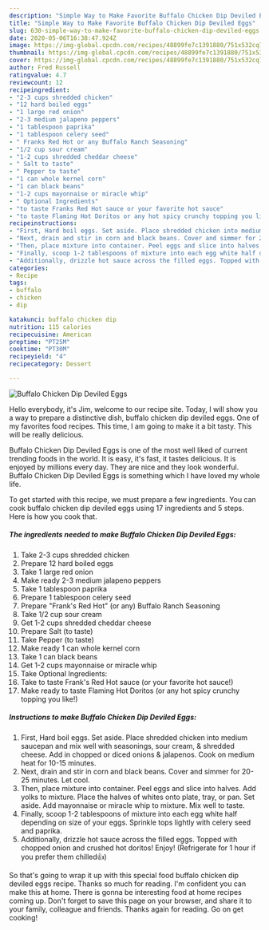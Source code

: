 ```yaml
---
description: "Simple Way to Make Favorite Buffalo Chicken Dip Deviled Eggs"
title: "Simple Way to Make Favorite Buffalo Chicken Dip Deviled Eggs"
slug: 630-simple-way-to-make-favorite-buffalo-chicken-dip-deviled-eggs
date: 2020-05-06T16:38:47.924Z
image: https://img-global.cpcdn.com/recipes/48899fe7c1391880/751x532cq70/buffalo-chicken-dip-deviled-eggs-recipe-main-photo.jpg
thumbnail: https://img-global.cpcdn.com/recipes/48899fe7c1391880/751x532cq70/buffalo-chicken-dip-deviled-eggs-recipe-main-photo.jpg
cover: https://img-global.cpcdn.com/recipes/48899fe7c1391880/751x532cq70/buffalo-chicken-dip-deviled-eggs-recipe-main-photo.jpg
author: Fred Russell
ratingvalue: 4.7
reviewcount: 12
recipeingredient:
- "2-3 cups shredded chicken"
- "12 hard boiled eggs"
- "1 large red onion"
- "2-3 medium jalapeno peppers"
- "1 tablespoon paprika"
- "1 tablespoon celery seed"
- " Franks Red Hot or any Buffalo Ranch Seasoning"
- "1/2 cup sour cream"
- "1-2 cups shredded cheddar cheese"
- " Salt to taste"
- " Pepper to taste"
- "1 can whole kernel corn"
- "1 can black beans"
- "1-2 cups mayonnaise or miracle whip"
- " Optional Ingredients"
- "to taste Franks Red Hot sauce or your favorite hot sauce"
- "to taste Flaming Hot Doritos or any hot spicy crunchy topping you like"
recipeinstructions:
- "First, Hard boil eggs. Set aside. Place shredded chicken into medium saucepan and mix well with seasonings, sour cream, &amp; shredded cheese. Add in chopped or diced onions &amp; jalapenos. Cook on medium heat for 10-15 minutes."
- "Next, drain and stir in corn and black beans. Cover and simmer for 20-25 minutes. Let cool."
- "Then, place mixture into container. Peel eggs and slice into halves. Add yolks to mixture. Place the halves of whites onto plate, tray, or pan. Set aside. Add mayonnaise or miracle whip to mixture. Mix well to taste."
- "Finally, scoop 1-2 tablespoons of mixture into each egg white half depending on size of your eggs. Sprinkle tops lightly with celery seed and paprika."
- "Additionally, drizzle hot sauce across the filled eggs. Topped with chopped onion and crushed hot doritos! Enjoy! (Refrigerate for 1 hour if you prefer them chilled👍)"
categories:
- Recipe
tags:
- buffalo
- chicken
- dip

katakunci: buffalo chicken dip 
nutrition: 115 calories
recipecuisine: American
preptime: "PT25M"
cooktime: "PT30M"
recipeyield: "4"
recipecategory: Dessert

---
```



![Buffalo Chicken Dip Deviled Eggs](https://img-global.cpcdn.com/recipes/48899fe7c1391880/751x532cq70/buffalo-chicken-dip-deviled-eggs-recipe-main-photo.jpg)

Hello everybody, it's Jim, welcome to our recipe site. Today, I will show you a way to prepare a distinctive dish, buffalo chicken dip deviled eggs. One of my favorites food recipes. This time, I am going to make it a bit tasty. This will be really delicious.

Buffalo Chicken Dip Deviled Eggs is one of the most well liked of current trending foods in the world. It is easy, it's fast, it tastes delicious. It is enjoyed by millions every day. They are nice and they look wonderful. Buffalo Chicken Dip Deviled Eggs is something which I have loved my whole life.




To get started with this recipe, we must prepare a few ingredients. You can cook buffalo chicken dip deviled eggs using 17 ingredients and 5 steps. Here is how you cook that.

<!--inarticleads1-->

##### The ingredients needed to make Buffalo Chicken Dip Deviled Eggs:

1. Take 2-3 cups shredded chicken
1. Prepare 12 hard boiled eggs
1. Take 1 large red onion
1. Make ready 2-3 medium jalapeno peppers
1. Take 1 tablespoon paprika
1. Prepare 1 tablespoon celery seed
1. Prepare  &#34;Frank&#39;s Red Hot&#34; (or any) Buffalo Ranch Seasoning
1. Take 1/2 cup sour cream
1. Get 1-2 cups shredded cheddar cheese
1. Prepare  Salt (to taste)
1. Take  Pepper (to taste)
1. Make ready 1 can whole kernel corn
1. Take 1 can black beans
1. Get 1-2 cups mayonnaise or miracle whip
1. Take  Optional Ingredients:
1. Take to taste Frank&#39;s Red Hot sauce (or your favorite hot sauce!)
1. Make ready to taste Flaming Hot Doritos (or any hot spicy crunchy topping you like!)




<!--inarticleads2-->

##### Instructions to make Buffalo Chicken Dip Deviled Eggs:

1. First, Hard boil eggs. Set aside. Place shredded chicken into medium saucepan and mix well with seasonings, sour cream, &amp; shredded cheese. Add in chopped or diced onions &amp; jalapenos. Cook on medium heat for 10-15 minutes.
1. Next, drain and stir in corn and black beans. Cover and simmer for 20-25 minutes. Let cool.
1. Then, place mixture into container. Peel eggs and slice into halves. Add yolks to mixture. Place the halves of whites onto plate, tray, or pan. Set aside. Add mayonnaise or miracle whip to mixture. Mix well to taste.
1. Finally, scoop 1-2 tablespoons of mixture into each egg white half depending on size of your eggs. Sprinkle tops lightly with celery seed and paprika.
1. Additionally, drizzle hot sauce across the filled eggs. Topped with chopped onion and crushed hot doritos! Enjoy! (Refrigerate for 1 hour if you prefer them chilled👍)




So that's going to wrap it up with this special food buffalo chicken dip deviled eggs recipe. Thanks so much for reading. I'm confident you can make this at home. There is gonna be interesting food at home recipes coming up. Don't forget to save this page on your browser, and share it to your family, colleague and friends. Thanks again for reading. Go on get cooking!

